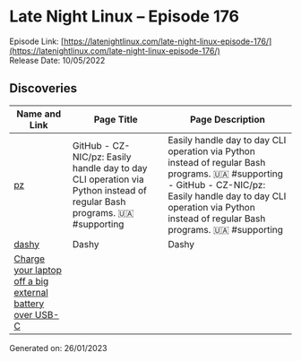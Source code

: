# Late Night Linux – Episode 176
Episode Link: [https://latenightlinux.com/late-night-linux-episode-176/](https://latenightlinux.com/late-night-linux-episode-176/)  
Release Date: 10/05/2022
## Discoveries

| Name and Link | Page Title | Page Description |
| ----- | ----- | ----- |
| [pz](https://github.com/CZ-NIC/pz) | GitHub - CZ-NIC/pz: Easily handle day to day CLI operation via Python instead of regular Bash programs. 🇺🇦 #supporting | Easily handle day to day CLI operation via Python instead of regular Bash programs. 🇺🇦 #supporting - GitHub - CZ-NIC/pz: Easily handle day to day CLI operation via Python instead of regular Bash programs. 🇺🇦 #supporting |
| [dashy](https://dashy.to/) | Dashy | Dashy | Description will go into a meta tag in <head /> |
| [Charge your laptop off a big external battery over USB-C](https://twitter.com/zorinaq/status/1176625574762053632) |  |  |

Generated on: 26/01/2023